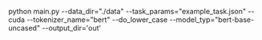python main.py --data_dir="./data" --task_params="example_task.json" --cuda --tokenizer_name="bert" --do_lower_case --model_typ="bert-base-uncased" --output_dir='out'